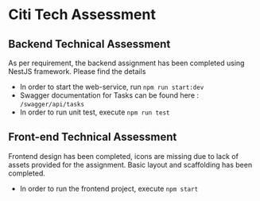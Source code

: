 # Citi Tech Assessment

## Backend Technical Assessment

As per requirement, the backend assignment has been completed using NestJS framework.
Please find the details

- In order to start the web-service, run `npm run start:dev`
- Swagger documentation for Tasks can be found here : `/swagger/api/tasks`
- In order to run unit test, execute `npm run test`

## Front-end Technical Assessment

Frontend design has been completed, icons are missing due to lack of assets provided for the assignment.
Basic layout and scaffolding has been completed.

- In order to run the frontend project, execute `npm start`
